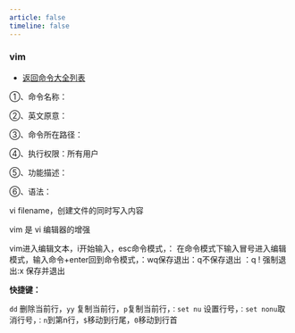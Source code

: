 ```yaml
---
article: false
timeline: false
---
```

### vim

- [返回命令大全列表](./command.md#文件编辑)

①、命令名称：

②、英文原意：

③、命令所在路径：

④、执行权限：所有用户

⑤、功能描述：

⑥、语法：

vi filename，创建文件的同时写入内容

vim 是 vi 编辑器的增强


vim进入编辑文本，i开始输入，esc命令模式，： 在命令模式下输入冒号进入编辑模式，输入命令+enter回到命令模式，：wq保存退出：q不保存退出 ：q ! 强制退出:x 保存并退出


**快捷键：**

`dd` 删除当前行，`yy` 复制当前行，`p`复制当前行，`：set nu` 设置行号，`：set nonu`取消行号，`：n`到第n行，`$`移动到行尾，`0`移动到行首


